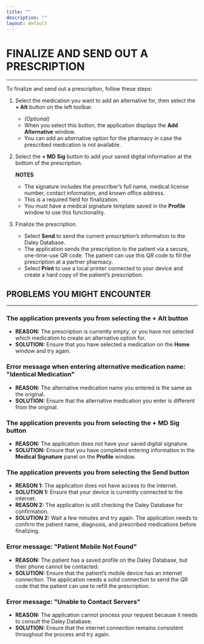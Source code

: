 ```yaml
---
title: ""
description: ""
layout: default
---
```


# **FINALIZE AND SEND OUT A PRESCRIPTION**  
---

To finalize and send out a prescription, follow these steps:

1. Select the medication you want to add an alternative for, then select the **+ Alt** button on the left toolbar.  
   - *(Optional)*  
   - When you select this button, the application displays the **Add Alternative** window.  
   - You can add an alternative option for the pharmacy in case the prescribed medication is not available.

2. Select the **+ MD Sig** button to add your saved digital information at the bottom of the prescription.  

   **NOTES**  
   - The signature includes the prescriber’s full name, medical license number, contact information, and known office address.  
   - This is a required field for finalization.  
   - You must have a medical signature template saved in the **Profile** window to use this functionality.

3. Finalize the prescription.  
   - Select **Send** to send the current prescription’s information to the Daley Database.  
   - The application sends the prescription to the patient via a secure, one-time-use QR code. The patient can use this QR code to fill the prescription at a partner pharmacy.  
   - Select **Print** to use a local printer connected to your device and create a hard copy of the patient’s prescription.

## **PROBLEMS YOU MIGHT ENCOUNTER**
---

### The application prevents you from selecting the **+ Alt** button  
- **REASON:** The prescription is currently empty, or you have not selected which medication to create an alternative option for.  
- **SOLUTION:** Ensure that you have selected a medication on the **Home** window and try again.

### Error message when entering alternative medication name: **"Identical Medication"**  
- **REASON:** The alternative medication name you entered is the same as the original.  
- **SOLUTION:** Ensure that the alternative medication you enter is different from the original.

### The application prevents you from selecting the **+ MD Sig** button  
- **REASON:** The application does not have your saved digital signature.  
- **SOLUTION:** Ensure that you have completed entering information in the **Medical Signature** panel on the **Profile** window.

### The application prevents you from selecting the **Send** button  
- **REASON 1:** The application does not have access to the internet.  
- **SOLUTION 1:** Ensure that your device is currently connected to the internet.  
- **REASON 2:** The application is still checking the Daley Database for confirmation.  
- **SOLUTION 2:** Wait a few minutes and try again. The application needs to confirm the patient name, diagnosis, and prescribed medications before finalizing.

### Error message: **"Patient Mobile Not Found"**  
- **REASON:** The patient has a saved profile on the Daley Database, but their phone cannot be contacted.  
- **SOLUTION:** Ensure that the patient’s mobile device has an internet connection. The application needs a solid connection to send the QR code that the patient can use to refill the prescription.

### Error message: **"Unable to Contact Servers"**  
- **REASON:** The application cannot process your request because it needs to consult the Daley Database.  
- **SOLUTION:** Ensure that the internet connection remains consistent throughout the process and try again.
